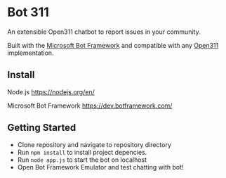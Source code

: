 Bot 311
=======

An extensible Open311 chatbot to report issues in your community.

Built with the [Microsoft Bot Framework](https://dev.botframework.com/) and compatible with any [Open311](http://www.open311.org/) implementation.

## Install

Node.js
https://nodejs.org/en/

Microsoft Bot Framework
https://dev.botframework.com/


## Getting Started

* Clone repository and navigate to repository directory
* Run `npm install` to install project depencies.
* Run `node app.js` to start the bot on localhost
* Open Bot Framework Emulator and test chatting with bot!
